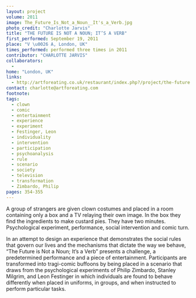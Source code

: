 ```yaml
---
layout: project
volume: 2011
image: The_Future_Is_Not_a_Noun__It's_a_Verb.jpg
photo_credit: "Charlotte Jarvis"
title: "THE FUTURE IS NOT A NOUN; IT’S A VERB"
first_performed: September 19, 2011
place: "V \u0026 A, London, UK"
times_performed: performed three times in 2011
contributor: "CHARLOTTE JARVIS"
collaborators: 
  - 
home: "London, UK"
links: 
  - http://artforeating.co.uk/restaurant/index.php?/project/the-future
contact: charlotte@artforeating.com
footnote: 
tags: 
  - clown
  - comic
  - entertainment
  - experience
  - experiment
  - Festinger, Leon
  - individuality
  - intervention
  - participation
  - psychoanalysis
  - rule
  - scenario
  - society
  - television
  - transformation
  - Zimbardo, Philip
pages: 354-355
---
```


A group of strangers are given clown costumes and placed in a room containing only a box and a TV relaying their own image. In the box they find the ingredients to make custard pies. They have two minutes. Psychological experiment, performance, social intervention and comic turn. 

In an attempt to design an experience that demonstrates the social rules that govern our lives and the mechanisms that dictate the way we behave, “The Future is Not a Noun; It’s a Verb” presents a challenge, a predetermined performance and a piece of entertainment. Participants are transformed into tragi-comic buffoons by being placed in a scenario that draws from the psychological experiments of Philip Zimbardo, Stanley Milgrim, and Leon Festinger in which individuals are found to behave differently when placed in uniforms, in groups, and when instructed to perform particular tasks.
